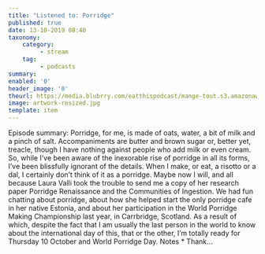 ```yaml
---
title: "Listened to: Porridge"
published: true
date: 13-10-2019 08:40
taxonomy:
    category:
         - stream
    tag:
         - podcasts
summary:
enabled: '0'
header_image: '0'
theurl: https://media.blubrry.com/eatthispodcast/mange-tout.s3.amazonaws.com/2019/porridge.mp3
image: artwork-resized.jpg
template: item
---
```

 
Episode summary: Porridge, for me, is made of oats, water, a bit of milk and a pinch of salt. Accompaniments are butter and brown sugar or, better yet, treacle, though I have nothing against people who add milk or even cream. So, while I’ve been aware of the inexorable rise of porridge in all its forms, I’ve been blissfully ignorant of the details. When I make, or eat, a risotto or a dal, I certainly don’t think of it as a porridge. Maybe now I will, and all because Laura Valli took the trouble to send me a copy of her research paper Porridge Renaissance and the Communities of Ingestion. We had fun chatting about porridge, about how she helped start the only porridge cafe in her native Estonia, and about her participation in the World Porridge Making Championship last year, in Carrbridge, Scotland. As a result of which, despite the fact that I am usually the last person in the world to know about the international day of this, that or the other, I’m totally ready for Thursday 10 October and World Porridge Day. Notes * Thank…
